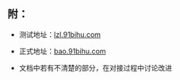 ## 附：

* 测试地址：[lzl.91bihu.com](http://lzl.91bihu.com/)

* 正式地址：[bao.91bihu.com](http://bao.91bihu.com)

* 文档中若有不清楚的部分，在对接过程中讨论改进



